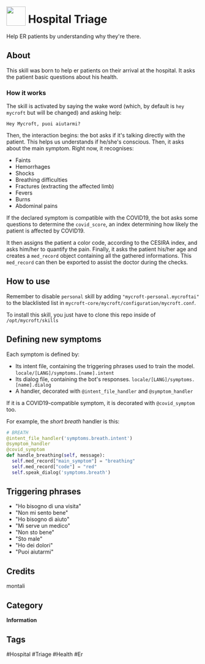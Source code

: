 # <img src="https://raw.githack.com/FortAwesome/Font-Awesome/master/svgs/solid/hospital-user.svg" card_color="#40DBB0" width="50" height="50" style="vertical-align:bottom"/> Hospital Triage

Help ER patients by understanding why they're there.

## About

This skill was born to help er patients on their arrival at the hospital. It asks the patient basic questions about his health.

### How it works

The skill is activated by saying the wake word (which, by default is `hey mycroft` but will be changed) and asking help:

`Hey Mycroft, puoi aiutarmi?`

Then, the interaction begins: the bot asks if it's talking directly with the patient. This helps us understands if he/she's conscious. Then, it asks about the main symptom. Right now, it recognises:

* Faints
* Hemorrhages
* Shocks
* Breathing difficulties
* Fractures (extracting the affected limb)
* Fevers
* Burns
* Abdominal pains

If the declared symptom is compatible with the COVID19, the bot asks some questions to determine the `covid_score`, an index determining how likely the patient is affected by COVID19.

It then assigns the patient a color code, according to the CESIRA index, and asks him/her to quantify the pain. Finally, it asks the patient his/her age and creates a `med_record` object containing all the gathered informations. This `med_record` can then be exported to assist the doctor during the checks.

## How to use

Remember to disable `personal` skill by adding `"mycroft-personal.mycroftai"` to the blacklisted list in `mycroft-core/mycroft/configuration/mycroft.conf`.

To install this skill, you just have to clone this repo inside of `/opt/mycroft/skills`

## Defining new symptoms

Each symptom is defined by:

* Its intent file, containing the triggering phrases used to train the model. `locale/[LANG]/symptoms.[name].intent`
* Its dialog file, containing the bot's responses. `locale/[LANG]/symptoms.[name].dialog`
* A handler, decorated with `@intent_file_handler` and `@symptom_handler`

If it is a COVID19-compatible symptom, it is decorated with `@covid_symptom` too.

For example, the *short breath* handler is this:

```python
# BREATH
@intent_file_handler('symptoms.breath.intent')
@symptom_handler
@covid_symptom
def handle_breathing(self, message):
  self.med_record["main_symptom"] = "breathing"
  self.med_record["code"] = "red"
  self.speak_dialog('symptoms.breath')
```



## Triggering phrases

- "Ho bisogno di una visita"
- "Non mi sento bene"
- "Ho bisogno di aiuto"
- "Mi serve un medico"
- "Non sto bene"
- "Sto male"
- "Ho dei dolori"
- "Puoi aiutarmi"

## Credits

montali

## Category

**Information**

## Tags

#Hospital
#Triage
#Health
#Er

